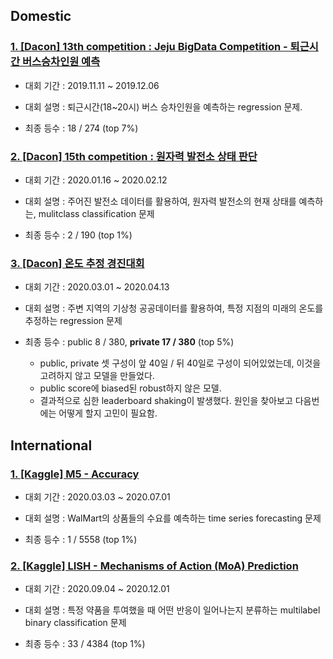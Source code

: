 ## Domestic

### [1. \[Dacon\] 13th competition : Jeju BigData Competition - 퇴근시간 버스승차인원 예측](https://dacon.io/competitions/official/229255/leaderboard/)

- 대회 기간 : 2019.11.11 ~ 2019.12.06

- 대회 설명 : 퇴근시간(18~20시) 버스 승차인원을 예측하는 regression 문제.

- 최종 등수 : 18 / 274 (top 7%)

### [2. \[Dacon\] 15th competition : 원자력 발전소 상태 판단](https://dacon.io/competitions/official/235551/leaderboard/)

- 대회 기간 : 2020.01.16 ~ 2020.02.12

- 대회 설명 : 주어진 발전소 데이터를 활용하여, 원자력 발전소의 현재 상태를 예측하는, mulitclass classification 문제

- 최종 등수 : 2 / 190 (top 1%)

### [3. \[Dacon\] 온도 추정 경진대회](https://dacon.io/competitions/official/235584/leaderboard/)

- 대회 기간 : 2020.03.01 ~ 2020.04.13

- 대회 설명 : 주변 지역의 기상청 공공데이터를 활용하여, 특정 지점의 미래의 온도를 추정하는 regression 문제

- 최종 등수 : public 8 / 380, **private 17 / 380** (top 5%)
  - public, private 셋 구성이 앞 40일 / 뒤 40일로 구성이 되어있었는데, 이것을 고려하지 않고 모델을 만들었다.
  - public score에 biased된 robust하지 않은 모델.
  - 결과적으로 심한 leaderboard shaking이 발생했다. 원인을 찾아보고 다음번에는 어떻게 할지 고민이 필요함.

## International
### [1. \[Kaggle\] M5 - Accuracy](https://www.kaggle.com/c/m5-forecasting-accuracy/leaderboard)

- 대회 기간 : 2020.03.03 ~ 2020.07.01

- 대회 설명 : WalMart의 상품들의 수요를 예측하는 time series forecasting 문제

- 최종 등수 : 1 / 5558 (top 1%)

### [2. \[Kaggle\] LISH - Mechanisms of Action (MoA) Prediction](https://www.kaggle.com/c/lish-moa/leaderboard)

- 대회 기간 : 2020.09.04 ~ 2020.12.01

- 대회 설명 : 특정 약품을 투여했을 때 어떤 반응이 일어나는지 분류하는 multilabel binary classification 문제

- 최종 등수 : 33 / 4384 (top 1%)
